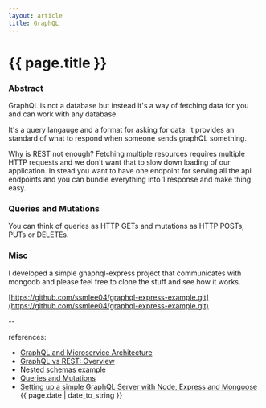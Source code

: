 ```yaml
---
layout: article
title: GraphQL
---
```

# {{ page.title }}

### Abstract

GraphQL is not a database but instead it's a way of fetching data for you and can work with any database.

It's a query langauge and a format for asking for data. It provides an standard of what to respond when someone sends graphQL something. 

Why is REST not enough? Fetching multiple resources requires multiple HTTP requests and we don't want that to slow down loading of our application. In stead you want to have one endpoint for serving all the api endpoints and you can bundle everything into 1 response and make thing easy. 

### Queries and Mutations

You can think of queries as HTTP GETs and mutations as HTTP POSTs, PUTs or DELETEs. 

### Misc

I developed a simple ghaphql-express project that communicates with mongodb and please feel free to clone the stuff and see how it works.

[https://github.com/ssmlee04/graphql-express-example.git](https://github.com/ssmlee04/graphql-express-example.git)

--

references:

* [GraphQL and Microservice Architecture](http://stackoverflow.com/questions/38071714/graphql-and-microservice-architecture)
* [GraphQL vs REST: Overview](https://philsturgeon.uk/api/2017/01/24/graphql-vs-rest-overview/)
* [Nested schemas example](https://gist.github.com/xpepermint/7376b8c67caa926e19d2)
* [Queries and Mutations](http://graphql.org/learn/queries/)
* [Setting up a simple GraphQL Server with Node, Express and Mongoose](https://medium.com/@gethylgeorge/setting-up-a-simple-graphql-server-with-node-express-and-mongoose-ff8a1071af53)
{{ page.date | date_to_string }}
